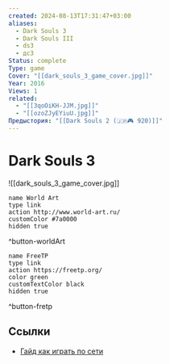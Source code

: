 ```yaml
---
created: 2024-08-13T17:31:47+03:00
aliases:
  - Dark Souls 3
  - Dark Souls III
  - ds3
  - дс3
Status: complete
Type: game
Cover: "[[dark_souls_3_game_cover.jpg]]"
Year: 2016
Views: 1
related:
  - "[[3qoOiKH-JJM.jpg]]"
  - "[[ozoZJyEYiuU.jpg]]"
Предыстория: "[[Dark Souls 2 (🇯🇵🎮 920)]]"
---
```


# Dark Souls 3

![[dark_souls_3_game_cover.jpg]]


```button
name World Art
type link
action http://www.world-art.ru/
customColor #7a0000
hidden true
```
^button-worldArt

```button
name FreeTP
type link
action https://freetp.org/
color green
customTextColor black
hidden true
```
^button-fretp


## Ссылки

 - [Гайд как играть по сети](https://youtu.be/sCK70FA-p2s?si=_FBv_iWPbb_Z3gFU)
